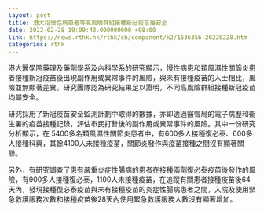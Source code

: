 ```yaml
---
layout: post
title: 港大指慢性病患者等高風險群組接種新冠疫苗屬安全
date: 2022-02-28 19:09:40.000000000 +08:00
link: https://news.rthk.hk/rthk/ch/component/k2/1636356-20220228.htm
categories: rthk
---
```


港大醫學院藥理及藥劑學系及內科學系的研究顯示，慢性病患和類風濕性關節炎患者接種新冠疫苗後出現副作用或異常事件的風險，與未有接種疫苗的人士相比，風險並無顯著差異。研究團隊認為研究結果足以證明，不同高風險群組接種新冠疫苗均屬安全。

研究採用了新冠疫苗安全監測計劃中取得的數據，亦即透過醫管局的電子病歷和衞生署的疫苗接種記錄，評估市民打針後的副作用或異常事件的風險。其中一份研究分析顯示，在 5400多名類風濕性關節炎患者中，有600多人接種復必泰、600多人接種科興，其餘4100人未接種疫苗，關節炎發作與疫苗接種之間沒有顯著關聯。

另外，有研究調查了患有嚴重炎症性腸病的患者在接種兩劑復必泰疫苗後發作的風險，有900多人接種復必泰，1100人未接種疫苗，在追蹤有關患者接種疫苗後64天內，發現接種復必泰疫苗與未有接種疫苗的炎症性腸病患者之間，入院及使用緊急救護服務次數和接種疫苗後28天內使用緊急救護服務人數沒有顯著增加。
